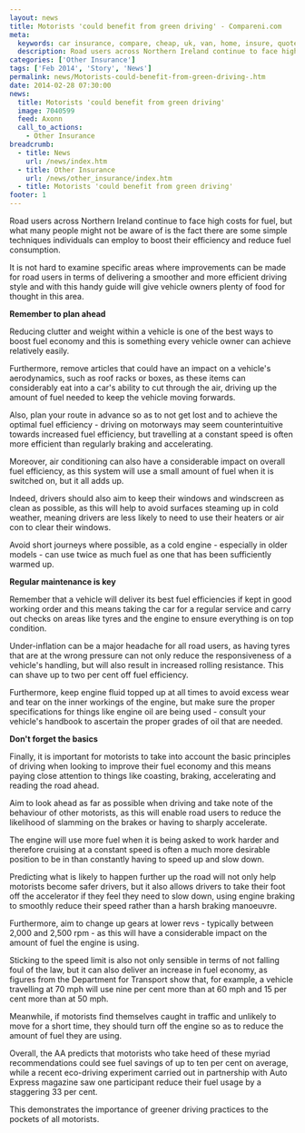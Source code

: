 ```yaml
---
layout: news
title: Motorists 'could benefit from green driving' - Compareni.com
meta:
  keywords: car insurance, compare, cheap, uk, van, home, insure, quotes, online, comparison, bike, loans, life
  description: Road users across Northern Ireland continue to face high costs for fuel, but what many people might not be aware of is the fact there are some simple
categories: ['Other Insurance']
tags: ['Feb 2014', 'Story', 'News']
permalink: news/Motorists-could-benefit-from-green-driving-.htm
date: 2014-02-28 07:30:00
news:
  title: Motorists 'could benefit from green driving'
  image: 7040599
  feed: Axonn
  call_to_actions:
    - Other Insurance
breadcrumb:
  - title: News
    url: /news/index.htm
  - title: Other Insurance
    url: /news/other_insurance/index.htm
  - title: Motorists 'could benefit from green driving'
footer: 1
---
```


Road users across Northern Ireland continue to face high costs for fuel, but what many people might not be aware of is the fact there are some simple techniques individuals can employ to boost their efficiency and reduce fuel consumption.

It is not hard to examine specific areas where improvements can be made for road users in terms of delivering a smoother and more efficient driving style and with this handy guide will give vehicle owners plenty of food for thought in this area.

<strong>Remember to plan ahead</strong>

Reducing clutter and weight within a vehicle is one of the best ways to boost fuel economy and this is something every vehicle owner can achieve relatively easily.

Furthermore, remove articles that could have an impact on a vehicle&#39;s aerodynamics, such as roof racks or boxes, as these items can considerably eat into a car&#39;s ability to cut through the air, driving up the amount of fuel needed to keep the vehicle moving forwards.

Also, plan your route in advance so as to not get lost and to achieve the optimal fuel efficiency - driving on motorways may seem counterintuitive towards increased fuel efficiency, but travelling at a constant speed is often more efficient than regularly braking and accelerating.

Moreover, air conditioning can also have a considerable impact on overall fuel efficiency, as this system will use a small amount of fuel when it is switched on, but it all adds up.

Indeed, drivers should also aim to keep their windows and windscreen as clean as possible, as this will help to avoid surfaces steaming up in cold weather, meaning drivers are less likely to need to use their heaters or air con to clear their windows.

Avoid short journeys where possible, as a cold engine - especially in older models - can use twice as much fuel as one that has been sufficiently warmed up.

<strong>Regular maintenance is key</strong>

Remember that a vehicle will deliver its best fuel efficiencies if kept in good working order and this means taking the car for a regular service and carry out checks on areas like tyres and the engine to ensure everything is on top condition.

Under-inflation can be a major headache for all road users, as having tyres that are at the wrong pressure can not only reduce the responsiveness of a vehicle&#39;s handling, but will also result in increased rolling resistance. This can shave up to two per cent off fuel efficiency.

Furthermore, keep engine fluid topped up at all times to avoid excess wear and tear on the inner workings of the engine, but make sure the proper specifications for things like engine oil are being used - consult your vehicle&#39;s handbook to ascertain the proper grades of oil that are needed.

<strong>Don&#39;t forget the basics</strong>

Finally, it is important for motorists to take into account the basic principles of driving when looking to improve their fuel economy and this means paying close attention to things like coasting, braking, accelerating and reading the road ahead.

Aim to look ahead as far as possible when driving and take note of the behaviour of other motorists, as this will enable road users to reduce the likelihood of slamming on the brakes or having to sharply accelerate.

The engine will use more fuel when it is being asked to work harder and therefore cruising at a constant speed is often a much more desirable position to be in than constantly having to speed up and slow down.

Predicting what is likely to happen further up the road will not only help motorists become safer drivers, but it also allows drivers to take their foot off the accelerator if they feel they need to slow down, using engine braking to smoothly reduce their speed rather than a harsh braking manoeuvre.

Furthermore, aim to change up gears at lower revs - typically between 2,000 and 2,500 rpm - as this will have a considerable impact on the amount of fuel the engine is using.

Sticking to the speed limit is also not only sensible in terms of not falling foul of the law, but it can also deliver an increase in fuel economy, as figures from the Department for Transport show that, for example, a vehicle travelling at 70 mph will use nine per cent more than at 60 mph and 15 per cent more than at 50 mph.

Meanwhile, if motorists find themselves caught in traffic and unlikely to move for a short time, they should turn off the engine so as to reduce the amount of fuel they are using.

Overall, the AA predicts that motorists who take heed of these myriad recommendations could see fuel savings of up to ten per cent on average, while a recent eco-driving experiment carried out in partnership with Auto Express magazine saw one participant reduce their fuel usage by a staggering 33 per cent.

This demonstrates the importance of greener driving practices to the pockets of all motorists.

